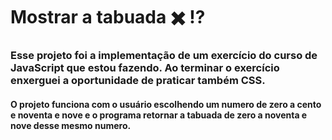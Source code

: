# Mostrar a tabuada  :heavy_multiplication_x: :interrobang:  



### Esse projeto foi a implementação de um exercício do curso de JavaScript que estou fazendo. Ao terminar o exercício enxerguei a oportunidade de praticar também CSS.

  

#### O projeto funciona com o usuário escolhendo um numero de zero a cento e noventa e nove e o programa retornar a tabuada de zero a noventa e nove desse mesmo numero.